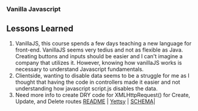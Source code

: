### Vanilla Javascript


## Lessons Learned
1. VanillaJS, this course spends a few days teaching a new language for front-end. VanillaJS seems very tedius and not as flexible as Java. Creating buttons and inputs should be easier and I can't imagine a company that utilizes it. However, knowing how vanillaJS works is necessary to understand Javascript fundamentals.
1. Clientside, wanting to disable data seems to be a struggle for me as I thought that having the code in controllers made it easier and not understanding how javascript script.js disables the data.
1. Need more info to create DRY code for XMLHttpRequest() for Create, Update, and Delete routes
[README](README.md) | [Yettsy](https://www.linkedin.com/in/yettsy-jo-knapp/) | [SCHEMA](SCHEMA.md)|
